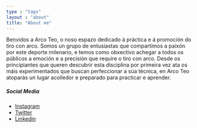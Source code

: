 ```yaml
---
type : "tags"
layout : "about"
title: "About me"
---
```


Benvidos a Arco Teo, o noso espazo dedicado á práctica e á promoción do tiro con arco. Somos un grupo de entusiastas que compartimos a paixón por este deporte milenario, e temos como obxectivo achegar a todos os públicos a emoción e a precisión que require o tiro con arco. Desde os principiantes que queren descubrir esta disciplina por primeira vez ata os máis experimentados que buscan perfeccionar a súa técnica, en Arco Teo atoparás un lugar acolledor e preparado para practicar e aprender.



##### Social Media
- [Instagram](https://www.instagram.com/binovarghese_)
- [Twitter](https://twitter.com/binovarghese_)
- [Linkedin](https://linkedin.com/in/binovarghese-)
 